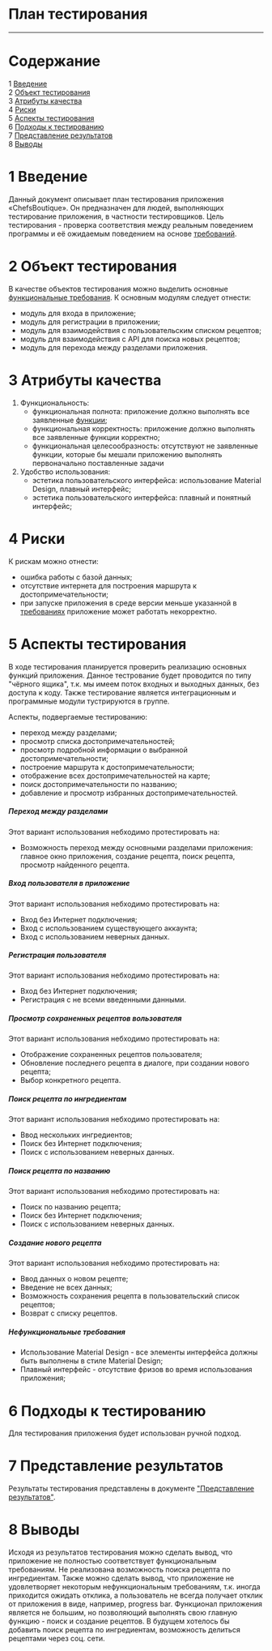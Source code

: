 # План тестирования  
---

# Содержание  
1 [Введение](#introduction)  
2 [Объект тестирования](#items)  
3 [Атрибуты качества](#quality)  
4 [Риски](#risk)  
5 [Аспекты тестирования](#features)  
6 [Подходы к тестированию](#approach)  
7 [Представление результатов](#pass)  
8 [Выводы](#conclusion)  

<a name="introduction"/>  

# 1 Введение  

Данный документ описывает план тестирования приложения «ChefsBoutique». Он предназначен для людей, выполняющих тестирование приложения, в частности тестировщиков. Цель тестирования - проверка соответствия между реальным поведением программы и её ожидаемым поведением на основе [требований](../Documents/Requirements/Requirements%20Document.md).

<a name="items"/>  

# 2 Объект тестирования  

В качестве объектов тестирования можно выделить основные [функциональные требования](../Documents/Requirements/Requirements%20Document.md). К основным модулям следует отнести:  
* модуль для входа в приложение;  
* модуль для регистрации в приложении;  
* модуль для взаимодействия с пользовательским списком рецептов;  
* модуль для взаимодействия с API для поиска новых рецептов;  
* модуль для перехода между разделами приложения.   

<a name="quality"/>  

# 3 Атрибуты качества  

1. Функциональность:  
    - функциональная полнота: приложение должно выполнять все заявленные [функции](https://github.com/anyatsal/ChefsBoutique/blob/master/Documents/Requirements/Requirements%20Document.md#functional_requirements);
    - функциональная корректность: приложение должно выполнять все заявленные функции корректно;  
    - функциональная целесообразность: отсутствуют не заявленные функции, которые бы мешали приложению выполнять первоначально поставленные задачи
2. Удобство использования:  
    - эстетика пользовательского интерфейса: использование Material Design, плавный интерфейс;  
    - эстетика пользовательского интерфейса: плавный и понятный интерфейс;  
    
<a name="risk"/>  

# 4 Риски  

К рискам можно отнести:  
* ошибка работы с базой данных;  
* отсутствие интернета для построения маршрута к достопримечательности;  
* при запуске приложения в среде версии меньше указанной в [требованиях](https://github.com/anyatsal/ChefsBoutique/blob/master/Documents/Requirements/Requirements%20Document.md#restrictions) приложение может работать некорректно.

<a name="features"/>  

# 5 Аспекты тестирования  

В ходе тестирования планируется проверить реализацию основных функций приложения. Данное тестрование будет проводится по типу "чёрного ящика", т.к. мы имеем поток входных и выходных данных, без доступа к коду. Также тестирование является интеграционным и программные модули тустрируются в группе.

Аспекты, подвергаемые тестированию:  
* переход между разделами;   
* просмотр списка достопримечательностей;  
* просмотр подробной информации о выбранной достопримечательности;  
* построение маршрута к достопримечательности;  
* отображение всех достопримечательностей на карте;  
* поиск достопримечательности по названию;  
* добавление и просмотр избранных достопримечательностей.  

##### Переход между разделами  
Этот вариант использования небходимо протестировать на:  
* Возможность переход между основными разделами приложения: главное окно приложения, создание рецепта, поиск рецепта, просмотр найденного рецепта.

##### Вход пользователя в приложение  
Этот вариант использования небходимо протестировать на:  
* Вход без Интернет подключения;  
* Вход с использованием существующего аккаунта;  
* Вход с использованием неверных данных.  

##### Регистрация пользователя  
Этот вариант использования небходимо протестировать на:  
* Вход без Интернет подключения;  
* Регистрация с не всеми введенными данными.  

##### Просмотр сохраненных рецептов вользователя  
Этот вариант использования небходимо протестировать на:  
* Отображение сохраненных рецептов пользователя;  
* Обновление последнего рецепта в диалоге, при создании нового рецепта;  
* Выбор конкретного рецепта.  

##### Поиск рецепта по ингредиентам  
Этот вариант использования небходимо протестировать на:  
* Ввод нескольких ингредиентов;  
* Поиск без Интернет подключения;  
* Поиск с использованием неверных данных.  

##### Поиск рецепта по названию  
Этот вариант использования небходимо протестировать на:  
* Поиск по названию рецепта;  
* Поиск без Интернет подключения;  
* Поиск с использованием неверных данных.  

##### Создание нового рецепта  
Этот вариант использования небходимо протестировать на:  
* Ввод данных о новом рецепте;  
* Введение не всех данных;   
* Возможность сохранения рецепта в пользовательский список рецептов;  
* Возврат с списку рецептов.   

##### Нефункциональные требования  

* Использование Material Design - все элементы интерфейса должны быть выполнены в стиле Material Design;  
* Плавный интерфейс - отсутствие фризов во время использования приложения;  

<a name="approach"/>  

# 6 Подходы к тестированию  

Для тестирования приложения будет использован ручной подход.  

<a name="pass"/>  

# 7 Представление результатов  

Результаты тестирования представлены в документе ["Представление результатов"](../Testing/TestResults.md).  

<a name="conclusion"/>  

# 8 Выводы  

Исходя из результатов тестирования можно сделать вывод, что приложение не полностью соответствует функциональным требованиям. Не реализована возможность поиска рецепта по ингредиентам. Также можно сделать вывод, что приложение не удовлетворяет некоторым нефункциональным требованиям, т.к. иногда приходится ожидать отклика, а пользователь не всегда получает отклик от приложения в виде, например, progress bar. Функционал приложения является не большим, но позволяющий выполнять свою главную функцию - поиск и создание рецептов. В будущем хотелось бы добавить поиск рецепта по ингредиентам, возможность делиться рецептами через соц. сети.

